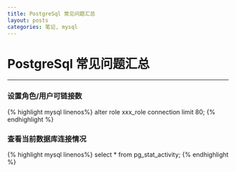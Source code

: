 ```yaml
---
title: PostgreSql 常见问题汇总 
layout: posts
categories: 笔记, mysql
---
```


# PostgreSql 常见问题汇总 

---

### 设置角色/用户可链接数

{% highlight mysql linenos%}
alter role xxx_role connection limit 80;
{% endhighlight %}

### 查看当前数据库连接情况

{% highlight mysql linenos%}
select * from pg_stat_activity;
{% endhighlight %}